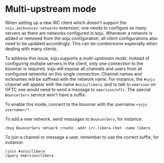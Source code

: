 # Multi-upstream mode

When setting up a new IRC client which doesn't support the
`soju.im/bouncer-networks` extension, one needs to configure as many servers as
there are networks configured in soju. Whenever a network is added or removed
from the soju configuration, all client configurations also need to be updated
accordingly. This can be cumbersome especially when dealing with many clients.

To address this issue, soju supports a _multi-upstream mode_. Instead of
configuring multiple servers in the client, only one connection to the bouncer
is required. soju will expose all channels and users from all configured
networks on this single connection. Channel names and nicknames will be suffixed
with the network name. For instance, the `#soju` channel will appear with the
name `#soju/libera`, and to talk to `emersion` on OFTC one would need to send a
message to `emersion/oftc`. The special `BouncerServ` service won't have a
suffix.

To enable this mode, connect to the bouncer with the username
`<soju username>/*`.

To add a new network, send messages to `BouncerServ`, for instance:

    /msg BouncerServ network create -addr irc.libera.chat -name libera

To join a channel or message a user, remember to use the correct suffix, for
instance:

    /join #soju/libera
    /query emersion/libera

